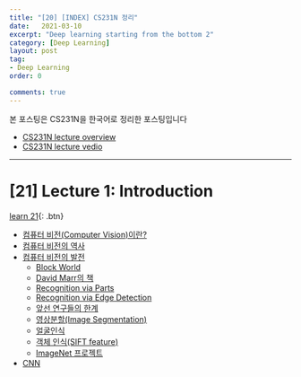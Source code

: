 ```yaml
---
title: "[20] [INDEX] CS231N 정리"
date:   2021-03-10
excerpt: "Deep learning starting from the bottom 2"
category: [Deep Learning]
layout: post
tag:
- Deep Learning
order: 0

comments: true
---
```


본 포스팅은 CS231N을 한국어로 정리한 포스팅입니다   
* [CS231N lecture overview](http://cs231n.stanford.edu/schedule.html)     
* [CS231N lecture vedio](https://www.youtube.com/watch?v=vT1JzLTH4G4)


-----


# [21] Lecture 1: Introduction    

[learn 21](https://yerimoh.github.io/DL22/){: .btn}  
- [컴퓨터 비전(Computer Vision)이란?](#컴퓨터-비전--computer-vision-이란-)
- [컴퓨터 비전의 역사](#컴퓨터-비전의-역사)
- [컴퓨터 비전의 발전](#컴퓨터-비전의-발전)
  * [Block World](#block-world)
  * [David Marr의 책](#david-marr의-책)
  * [Recognition via Parts](#recognition-via-parts)
  * [Recognition via Edge Detection](#recognition-via-edge-detection)
  * [앞선 연구들의 한계](#앞선-연구들의-한계)
  * [영상분할(Image Segmentation)](#영상분할-image-segmentation-)
  * [얼굴인식](#얼굴인식)
  * [객체 인식(SIFT feature)](#객체-인식--sift-feature-)
  * [ImageNet 프로젝트](#imagenet-프로젝트)
- [CNN](#cnn)
